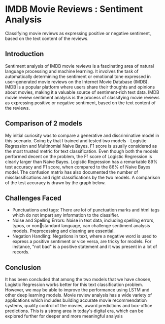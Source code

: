 # IMDB Movie Reviews : Sentiment Analysis
Classifying movie reviews as expressing positive or negative sentiment, based on the text content of the reviews.

## Introduction
Sentiment analysis of IMDB movie reviews is a fascinating area of natural language processing and machine learning. It involves the task of automatically determining the sentiment or emotional tone expressed in user-generated movie reviews on the Internet Movie Database (IMDB). IMDB is a popular platform where users share their thoughts and opinions about movies, making it a valuable source of sentiment-rich text data. IMDB movie review sentiment analysis is the process of classifying movie reviews as expressing positive or negative sentiment, based on the text content of the reviews.

## Comparison of 2 models
My initial curiosity was to compare a generative and discriminative model in this scenario. Going by that I trained and tested two models - Logistic Regression and Multinomial Naive Bayes. F1 score is usually considered as the most trusted metric for text classification. Even though both the models performed decent on the problem, the F1 score of Logistic Regression is clearly larger than Naive Bayes. Logistic Regression has a remarkable 89% test accuracy and F1 score, when compared to the 86% of Naive Bayes model. The confusion matrix has also documented the number of misclassifications and right classifications by the two models. A comparison of the test accuracy is drawn by the graph below.

## Challenges Faced
- Punctuations and tags: There are lot of punctuation marks and html tags which do not impart any information to the classifier.
- Noise and Spelling Errors: Noise in text data, including spelling errors, typos, or nonstandard language, can challenge sentiment analysis models. Preprocessing and cleaning are essential.
- Negation Handling: Negations in text, where a negative word is used to express a positive sentiment or vice versa, are tricky for models. For instance, "not bad" is a positive statement and it was present in a lot of records.

## Conclusion
It has been concluded that among the two models that we have chosen, Logistic Regression works better for this text classification problem. However, we may be able to improve the performance using LSTM and other deep learning models. Movie review analysis has a wide variety of applications which includes building accurate movie recommendation systems, quality control of the movies, award predictions and box-office predictions. This is a strong area in today's digital era, which can be explored further for deeper and more meaningful analysis
